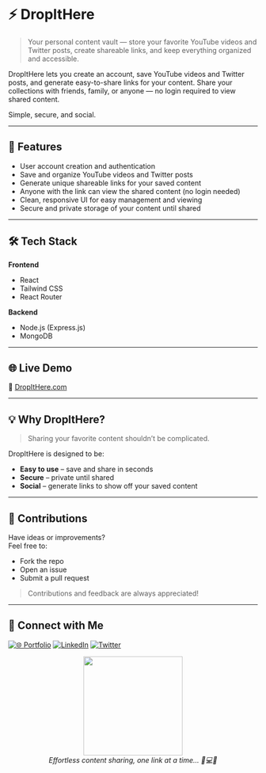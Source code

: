 # ⚡ DropItHere

> Your personal content vault — store your favorite YouTube videos and Twitter posts, create shareable links, and keep everything organized and accessible.

DropItHere lets you create an account, save YouTube videos and Twitter posts, and generate easy-to-share links for your content. Share your collections with friends, family, or anyone — no login required to view shared content.

Simple, secure, and social.

---

## 🚀 Features  
- User account creation and authentication  
- Save and organize YouTube videos and Twitter posts  
- Generate unique shareable links for your saved content  
- Anyone with the link can view the shared content (no login needed)  
- Clean, responsive UI for easy management and viewing  
- Secure and private storage of your content until shared  

---

## 🛠 Tech Stack

**Frontend**  
- React  
- Tailwind CSS  
- React Router  

**Backend**  
- Node.js (Express.js) 
- MongoDB 

<!-- **Authentication**  
- JWT *(or OAuth - Google/Twitter)* -->

---

## 🌐 Live Demo  
🔗 [DropItHere.com](https://dropithere.nishul.dev)

---

## 💡 Why DropItHere?

> Sharing your favorite content shouldn’t be complicated.

DropItHere is designed to be:  
- **Easy to use** – save and share in seconds  
- **Secure** – private until shared  
- **Social** – generate links to show off your saved content  

---

## 🙌 Contributions  
Have ideas or improvements?  
Feel free to:  
- Fork the repo  
- Open an issue  
- Submit a pull request  

> Contributions and feedback are always appreciated!

---

## 🤝 Connect with Me

[![🌐 Portfolio](https://img.shields.io/badge/🌐_Portfolio-36BCF7?style=for-the-badge&logoColor=white&labelColor=1F222E)](https://nishul.dev)
[![LinkedIn](https://img.shields.io/badge/LinkedIn-0A66C2?style=for-the-badge&logo=linkedin&logoColor=white&labelColor=1F222E)](https://linkedin.com/in/nishuldhakar)
[![Twitter](https://img.shields.io/badge/X-000000?style=for-the-badge&logo=x&logoColor=white&labelColor=1F222E)](https://x.com/nishuldhakar)

<p align="center">
  <img src="https://media.giphy.com/media/xUA7bdpLxQhsSQdyog/giphy.gif" width="200">
  <br>
  <em>Effortless content sharing, one link at a time... 🚀💻✨</em>
</p>
